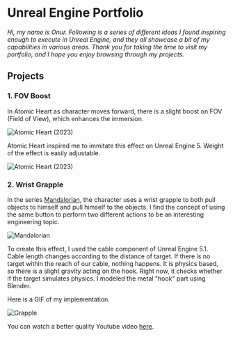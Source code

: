 # Unreal Engine Portfolio

_Hi, my name is Onur. Following is a series of different ideas I found inspiring enough to execute in Unreal Engine, and they all showcase a bit of my capabilities in various areas. Thank you for taking the time to visit my portfolio, and I hope you enjoy browsing through my projects._

## Projects

### 1. FOV Boost
In Atomic Heart as character moves forward, there is a slight boost on FOV (Field of View), which enhances the immersion.


![Atomic Heart (2023)](https://media.giphy.com/media/YZYXX07HvwTBde7wcU/giphy-downsized.gif)


Atomic Heart inspired me to immitate this effect on Unreal Engine 5. Weight of the effect is easily adjustable.

![Atomic Heart (2023)](https://media.giphy.com/media/TiW2tX1IMQXR1uLIOX/giphy.gif)

### 2. Wrist Grapple

In the series [Mandalorian](https://www.imdb.com/title/tt8111088/), the character uses a wrist grapple to both pull objects to himself and pull himself to the objects. I find the concept of using the same button to perform two different actions to be an interesting engineering topic.

![Mandalorian](https://lumiere-a.akamaihd.net/v1/images/grapple-line-main_92f159e7.jpeg?region=131%2C0%2C951%2C536)

To create this effect, I used the cable component of Unreal Engine 5.1. Cable length changes according to the distance of target. If there is no target within the reach of our cable, nothing happens. It is physics based, so there is a slight gravity acting on the hook. Right now, it checks whether if the target simulates physics. I modeled the metal "hook" part using Blender.  

Here is a GIF of my implementation.

![Grapple](https://media.giphy.com/media/v1.Y2lkPTc5MGI3NjExYWY3YzM2MTkwYmI4NWZlOTZmYmQyNmM2NDQ0YjgxYjk2MzcyNmJjNyZjdD1n/WaA7A54pvSydFtN2J7/giphy.gif)

You can watch a better quality Youtube video [here](https://www.youtube.com/watch?v=fdR5riQKFnU).

